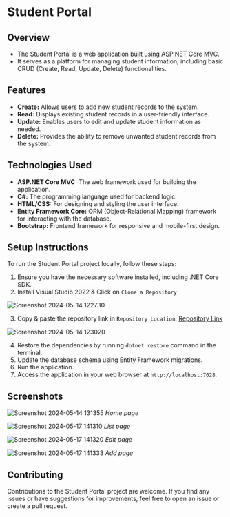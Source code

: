 # Student Portal

## Overview

- The Student Portal is a web application built using ASP.NET Core MVC.
- It serves as a platform for managing student information, including basic CRUD (Create, Read, Update, Delete) functionalities.

## Features

- **Create:** Allows users to add new student records to the system.
- **Read:** Displays existing student records in a user-friendly interface.
- **Update:** Enables users to edit and update student information as needed.
- **Delete:** Provides the ability to remove unwanted student records from the system.

## Technologies Used

- **ASP.NET Core MVC:** The web framework used for building the application.
- **C#:** The programming language used for backend logic.
- **HTML/CSS:** For designing and styling the user interface.
- **Entity Framework Core:** ORM (Object-Relational Mapping) framework for interacting with the database.
- **Bootstrap:** Frontend framework for responsive and mobile-first design.

## Setup Instructions

To run the Student Portal project locally, follow these steps:

1. Ensure you have the necessary software installed, including .NET Core SDK.
2. Install Visual Studio 2022 & Click on `Clone a Repository`

![Screenshot 2024-05-14 122730](https://github.com/Shubbu-07/Student-Portal/assets/95517382/4977f6d8-dab3-40b7-9b7b-6f6cd72061cc)

3. Copy & paste the repository link in `Repository Location`: [Repository Link](https://github.com/Shubbu-07/Student-Portal)

![Screenshot 2024-05-14 123020](https://github.com/Shubbu-07/Student-Portal/assets/95517382/bdf2b4b0-623a-461a-8799-aa42189ff671)

4. Restore the dependencies by running `dotnet restore` command in the terminal.
5. Update the database schema using Entity Framework migrations.
6. Run the application.
7. Access the application in your web browser at `http://localhost:7028`.

## Screenshots

![Screenshot 2024-05-14 131355](https://github.com/Shubbu-07/Student-Portal/assets/95517382/c4a9b6e5-3428-4b8a-8506-e0d4a3c12c7d)
*Home page* 

![Screenshot 2024-05-17 141310](https://github.com/Shubbu-07/Student-Portal/assets/95517382/92e87d45-b28d-4175-bc57-e8a24c12ceaf)
*List page*

![Screenshot 2024-05-17 141320](https://github.com/Shubbu-07/Student-Portal/assets/95517382/85904c79-4ac0-4b0f-9855-2140dd767c8c)
*Edit page*

![Screenshot 2024-05-17 141333](https://github.com/Shubbu-07/Student-Portal/assets/95517382/c72ee7cf-80ac-4ee2-b8a1-e126dfa55709)
*Add page*

## Contributing

Contributions to the Student Portal project are welcome. If you find any issues or have suggestions for improvements, feel free to open an issue or create a pull request.
